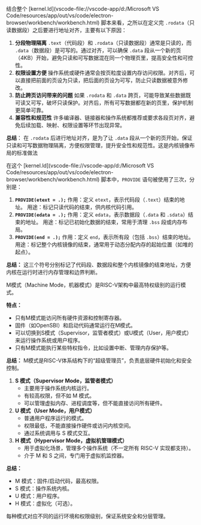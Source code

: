 结合整个 [kernel.ld](vscode-file://vscode-app/d:/Microsoft VS Code/resources/app/out/vs/code/electron-browser/workbench/workbench.html) 脚本来看，之所以在定义完 `.rodata`（只读数据段）之后要进行地址对齐，主要有以下原因：

1. **分段物理隔离**
   `.text`（代码段）和 `.rodata`（只读数据段）通常是只读的，而 `.data`（数据段）是可写的。通过对齐，可以确保 `.data` 段从一个新的页（4KB）开始，避免只读和可写数据混在同一个物理页里，提高安全性和可控性。
2. **权限设置方便**
   操作系统或硬件通常会按页粒度设置内存访问权限。对齐后，可以直接把前面的页设为只读，把后面的页设为可写，防止只读数据被意外修改。
3. **防止跨页访问带来的问题**
   如果 `.rodata` 和 `.data` 跨页，可能导致某些数据既可读又可写，破坏只读保护。对齐后，所有可写数据都在新的页里，保护机制更简单可靠。
4. **兼容性和规范性**
   许多编译器、链接器和操作系统都推荐或要求各段页对齐，避免后续加载、映射、权限设置等环节出现异常。

**总结**：
在 `.rodata` 后进行地址对齐，是为了让 `.data` 段从一个新的页开始，保证只读和可写数据物理隔离，方便权限管理，提升安全性和规范性。这是内核镜像布局的标准做法

在这个 [kernel.ld](vscode-file://vscode-app/d:/Microsoft VS Code/resources/app/out/vs/code/electron-browser/workbench/workbench.html) 脚本中，`PROVIDE` 语句被使用了三次，分别是：

1. **`PROVIDE(etext = .);`**
   作用：定义 `etext`，表示代码段（`.text`）结束的地址。
   用途：标记只读代码的结束，供内核代码引用。
2. **`PROVIDE(edata = .);`**
   作用：定义 `edata`，表示数据段（`.data` 和 `.sdata`）结束的地址。
   用途：标记已初始化数据的结束，常用于清理 `.bss` 段或内存布局。
3. **`PROVIDE(end = .);`**
   作用：定义 `end`，表示所有段（包括 `.bss`）结束的地址。
   用途：标记整个内核镜像的结束，通常用于动态分配内存的起始位置（如堆的起点）。

**总结：**
这三个符号分别标记了代码段、数据段和整个内核镜像的结束地址，方便内核在运行时进行内存管理和边界判断。

M模式（Machine Mode，机器模式）是RISC-V架构中最高特权级别的运行模式。

**特点：**

- 只有M模式能访问所有硬件资源和控制寄存器。
- 固件（如OpenSBI）和启动代码通常运行在M模式。
- 可以切换到S模式（Supervisor，监管者模式）或U模式（User，用户模式）来运行操作系统或用户程序。
- 只有M模式能执行某些特权指令，比如设置中断、管理内存保护等。

**总结：**
M模式是RISC-V体系结构下的“超级管理员”，负责底层硬件初始化和安全控制。

1. **S 模式（Supervisor Mode，监管者模式）**
   - 主要用于操作系统内核运行。
   - 有较高权限，但不如 M 模式。
   - 可以管理虚拟内存、进程调度等，但不能直接访问所有硬件。
2. **U 模式（User Mode，用户模式）**
   - 普通用户程序运行的模式。
   - 权限最低，不能直接操作硬件或访问内核空间。
   - 通过系统调用与 S 模式交互。
3. **H 模式（Hypervisor Mode，虚拟机管理模式）**
   - 用于虚拟化场景，管理多个操作系统（不一定所有 RISC-V 实现都支持）。
   - 介于 M 和 S 之间，专门用于虚拟机监控器。

**总结：**

- M 模式：固件/启动代码，最高权限。
- S 模式：操作系统内核。
- U 模式：用户程序。
- H 模式：虚拟化（可选）。

每种模式对应不同的运行环境和权限级别，保证系统安全和分层管理。